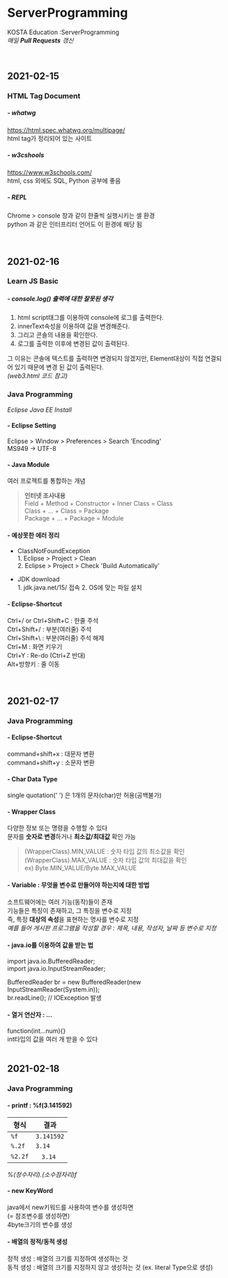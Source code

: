 # ServerProgramming
KOSTA Education :ServerProgramming   
_매일 **Pull Requests** 갱신_

<br>

2021-02-15
----------
### HTML Tag Document

##### - whatwg   
https://html.spec.whatwg.org/multipage/   
html tag가 정리되어 있는 사이트
   
##### - w3cshools   
https://www.w3schools.com/   
html, css 외에도 SQL, Python 공부에 좋음   
   
##### - REPL   
Chrome > console 창과 같이 한줄씩 실행시키는 셸 환경   
python 과 같은 인터프리터 언어도 이 환경에 해당 됨   
<br>
<br>

2021-02-16
----------
### Learn JS Basic

##### - console.log() 출력에 대한 잘못된 생각   
1. html script태그를 이용하여 console에 로그를 출력한다.   
2. innerText속성을 이용하여 값을 변경해준다.   
3. 그리고 콘솔의 내용을 확인한다.
4. 로그를 출력한 이후에 변경된 값이 출력된다.   

그 이유는 콘솔에 텍스트를 출력하면 변경되지 않겠지만, Element대상이 직접 연결되어 있기 때문에 변경 된 값이 출력된다.   
_(web3.html 코드 참고)_   

### Java Programming   
_Eclipse Java EE Install_
   
#### - Eclipse Setting   
Eclipse > Window > Preferences > Search 'Encoding'   
MS949 -> UTF-8

#### - Java Module
여러 프로젝트를 통합하는 개념
> **인터넷 조사내용**   
> Field + Method + Constructor + Inner Class = Class   
> Class + ... + Class = Package   
> Package + ... + Package = Module   

#### - 예상못한 에러 정리
- ClassNotFoundException  
      1. Eclipse > Project > Clean   
      2. Eclipse > Project > Check 'Build Automatically'

- JDK download    
      1. jdk.java.net/15/ 접속
      2. OS에 맞는 파일 설치
   
#### - Eclipse-Shortcut 
Ctrl+/ or Ctrl+Shift+C : 한줄 주석   
Ctrl+Shift+/ : 부분(여러줄) 주석   
Ctrl+Shift+\ : 부분(여러줄) 주석 해제   
Ctrl+M : 화면 키우기   
Ctrl+Y : Re-do (Ctrl+Z 반대)   
Alt+방향키 : 줄 이동   
<br>
<br>

2021-02-17
----------
### Java Programming 
#### - Eclipse-Shortcut
command+shift+x : 대문자 변환   
command+shift+y : 소문자 변환    

#### - Char Data Type
single quotation(' ') 은 1개의 문자(char)만 허용(공백불가)   

#### - Wrapper Class
다양한 정보 또는 명령을 수행할 수 있다   
문자를 **숫자로 변경**하거나 **최소값/최대값** 확인 가능   
> (WrapperClass).MIN_VALUE : 숫자 타입 값의 최소값을 확인   
> (WrapperClass).MAX_VALUE : 숫자 타입 값의 최대값을 확인   
> ex) Byte.MIN_VALUE/Byte.MAX_VALUE   

#### - Variable : 무엇을 변수로 만들어야 하는지에 대한 방법
소프트웨어에는 여러 기능(동작)들이 존재   
기능들은 특징이 존재하고, 그 특징을 변수로 지정   
즉, 특정 **대상의 속성**을 표현하는 명사를 변수로 지정   
_예를 들어 게시판 프로그램을 작성할 경우 : 제목, 내용, 작성자, 날짜 등 변수로 지정_   

#### - java.io를 이용하여 값을 받는 법
import java.io.BufferedReader;   
import java.io.InputStreamReader;   

BufferedReader br = new BufferedReader(new InputStreamReader(System.in));   
br.readLine(); // IOException 발생

#### - 열거 연산자 : ...
function(int...num){}  
int타입의 값을 여러 개 받을 수 있다
<br>
<br>

2021-02-18
----------
### Java Programming    
#### - printf : %f(3.141592)
| 형식 | 결과 |    
|---|---|   
| `%f` | `3.141592` |   
| `%.2f` | `3.14` |
| `%2.2f` | `　3.14` |

_%(정수자리).(소수점자리)f_   

#### - new KeyWord
java에서 new키워드를 사용하여 변수를 생성하면   
(= 참조변수를 생성하면)   
4byte크기의 변수를 생성   

#### - 배열의 정적/동적 생성
정적 생성 : 배열의 크기를 지정하여 생성하는 것   
동적 생성 : 배열의 크기를 지정하지 않고 생성하는 것 (ex. literal Type으로 생성)   

